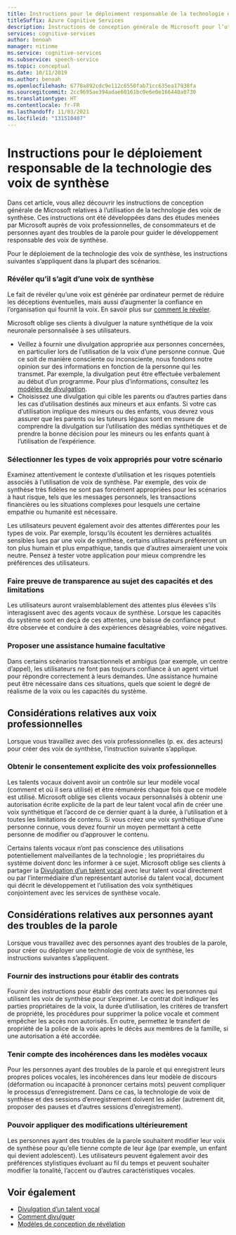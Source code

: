```yaml
---
title: Instructions pour le déploiement responsable de la technologie des voix de synthèse
titleSuffix: Azure Cognitive Services
description: Instructions de conception générale de Microsoft pour l’utilisation de la technologie des voix de synthèse. Elles ont été développées dans des études menées par Microsoft auprès de voix professionnelles, de consommateurs, ainsi que de personnes ayant des troubles de la parole pour guider le développement responsable des voix de synthèse.
services: cognitive-services
author: benoah
manager: nitinme
ms.service: cognitive-services
ms.subservice: speech-service
ms.topic: conceptual
ms.date: 10/11/2019
ms.author: benoah
ms.openlocfilehash: 6778a892cdc9e112c6550fab71cc635ea17938fa
ms.sourcegitcommit: 2cc9695ae394adae60161bc0e6e0e166440a0730
ms.translationtype: HT
ms.contentlocale: fr-FR
ms.lasthandoff: 11/03/2021
ms.locfileid: "131510407"
---
```

# <a name="guidelines-for-responsible-deployment-of-synthetic-voice-technology"></a>Instructions pour le déploiement responsable de la technologie des voix de synthèse

Dans cet article, vous allez découvrir les instructions de conception générale de Microsoft relatives à l’utilisation de la technologie des voix de synthèse. Ces instructions ont été développées dans des études menées par Microsoft auprès de voix professionnelles, de consommateurs et de personnes ayant des troubles de la parole pour guider le développement responsable des voix de synthèse.

Pour le déploiement de la technologie des voix de synthèse, les instructions suivantes s’appliquent dans la plupart des scénarios.

### <a name="disclose-when-the-voice-is-synthetic"></a>Révéler qu’il s’agit d’une voix de synthèse
Le fait de révéler qu’une voix est générée par ordinateur permet de réduire les déceptions éventuelles, mais aussi d’augmenter la confiance en l’organisation qui fournit la voix. En savoir plus sur [comment le révéler](concepts-disclosure-guidelines.md).

Microsoft oblige ses clients à divulguer la nature synthétique de la voix neuronale personnalisée à ses utilisateurs. 
* Veillez à fournir une divulgation appropriée aux personnes concernées, en particulier lors de l’utilisation de la voix d’une personne connue. Que ce soit de manière consciente ou inconsciente, nous fondons notre opinion sur des informations en fonction de la personne qui les transmet.  Par exemple, la divulgation peut être effectuée verbalement au début d’un programme. Pour plus d’informations, consultez les [modèles de divulgation](concepts-disclosure-patterns.md).   
* Choisissez une divulgation qui cible les parents ou d’autres parties dans les cas d’utilisation destinés aux mineurs et aux enfants. Si votre cas d’utilisation implique des mineurs ou des enfants, vous devrez vous assurer que les parents ou les tuteurs légaux sont en mesure de comprendre la divulgation sur l’utilisation des médias synthétiques et de prendre la bonne décision pour les mineurs ou les enfants quant à l’utilisation de l’expérience. 

### <a name="select-appropriate-voice-types-for-your-scenario"></a>Sélectionner les types de voix appropriés pour votre scénario
Examinez attentivement le contexte d’utilisation et les risques potentiels associés à l’utilisation de voix de synthèse. Par exemple, des voix de synthèse très fidèles ne sont pas forcément appropriées pour les scénarios à haut risque, tels que les messages personnels, les transactions financières ou les situations complexes pour lesquels une certaine empathie ou humanité est nécessaire. 

Les utilisateurs peuvent également avoir des attentes différentes pour les types de voix. Par exemple, lorsqu’ils écoutent les dernières actualités sensibles lues par une voix de synthèse, certains utilisateurs préféreront un ton plus humain et plus empathique, tandis que d’autres aimeraient une voix neutre. Pensez à tester votre application pour mieux comprendre les préférences des utilisateurs.

### <a name="be-transparent-about-capabilities-and-limitations"></a>Faire preuve de transparence au sujet des capacités et des limitations
Les utilisateurs auront vraisemblablement des attentes plus élevées s’ils interagissent avec des agents vocaux de synthèse. Lorsque les capacités du système sont en deçà de ces attentes, une baisse de confiance peut être observée et conduire à des expériences désagréables, voire négatives.

### <a name="provide-optional-human-support"></a>Proposer une assistance humaine facultative
Dans certains scénarios transactionnels et ambigus (par exemple, un centre d’appel), les utilisateurs ne font pas toujours confiance à un agent virtuel pour répondre correctement à leurs demandes. Une assistance humaine peut être nécessaire dans ces situations, quels que soient le degré de réalisme de la voix ou les capacités du système.

## <a name="considerations-for-voice-talent"></a>Considérations relatives aux voix professionnelles
Lorsque vous travaillez avec des voix professionnelles (p. ex. des acteurs) pour créer des voix de synthèse, l’instruction suivante s’applique.

### <a name="obtain-meaningful-consent-from-voice-talent"></a>Obtenir le consentement explicite des voix professionnelles
Les talents vocaux doivent avoir un contrôle sur leur modèle vocal (comment et où il sera utilisé) et être rémunérés chaque fois que ce modèle est utilisé. Microsoft oblige ses clients vocaux personnalisés à obtenir une autorisation écrite explicite de la part de leur talent vocal afin de créer une voix synthétique et l’accord de ce dernier quant à la durée, à l’utilisation et à toutes les limitations de contenu.  Si vous créez une voix synthétique d’une personne connue, vous devez fournir un moyen permettant à cette personne de modifier ou d’approuver le contenu.

Certains talents vocaux n’ont pas conscience des utilisations potentiellement malveillantes de la technologie ; les propriétaires du système doivent donc les informer à ce sujet. Microsoft oblige ses clients à partager la [Divulgation d’un talent vocal](/legal/cognitive-services/speech-service/disclosure-voice-talent) avec leur talent vocal directement ou par l’intermédiaire d’un représentant autorisé du talent vocal, document qui décrit le développement et l’utilisation des voix synthétiques conjointement avec les services de synthèse vocale.

## <a name="considerations-for-those-with-speech-disorders"></a>Considérations relatives aux personnes ayant des troubles de la parole
Lorsque vous travaillez avec des personnes ayant des troubles de la parole, pour créer ou déployer une technologie de voix de synthèse, les instructions suivantes s’appliquent.

### <a name="provide-guidelines-to-establish-contracts"></a>Fournir des instructions pour établir des contrats
Fournir des instructions pour établir des contrats avec les personnes qui utilisent les voix de synthèse pour s’exprimer. Le contrat doit indiquer les parties propriétaires de la voix, la durée d’utilisation, les critères de transfert de propriété, les procédures pour supprimer la police vocale et comment empêcher les accès non autorisés. En outre, permettez le transfert de propriété de la police de la voix après le décès aux membres de la famille, si une autorisation a été accordée.

### <a name="account-for-inconsistencies-in-speech-patterns"></a>Tenir compte des incohérences dans les modèles vocaux
Pour les personnes ayant des troubles de la parole et qui enregistrent leurs propres polices vocales, les incohérences dans leur modèle de discours (déformation ou incapacité à prononcer certains mots) peuvent compliquer le processus d’enregistrement. Dans ce cas, la technologie de voix de synthèse et des sessions d’enregistrement doivent les aider (autrement dit, proposer des pauses et d’autres sessions d’enregistrement).

### <a name="allow-modification-over-time"></a>Pouvoir appliquer des modifications ultérieurement
Les personnes ayant des troubles de la parole souhaitent modifier leur voix de synthèse pour qu’elle tienne compte de leur âge (par exemple, un enfant qui devient adolescent). Les utilisateurs peuvent également avoir des préférences stylistiques évoluant au fil du temps et peuvent souhaiter modifier la tonalité, l’accent ou d’autres caractéristiques vocales.


## <a name="see-also"></a>Voir également

* [Divulgation d’un talent vocal](/legal/cognitive-services/speech-service/disclosure-voice-talent?context=%2fazure%2fcognitive-services%2fspeech-service%2fcontext%2fcontext)
* [Comment divulguer](concepts-disclosure-guidelines.md)
* [Modèles de conception de révélation](concepts-disclosure-patterns.md)

